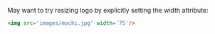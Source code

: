May want to try resizing logo by explicitly setting the width attribute: 

```html
<img src='images/mochi.jpg' width='75'/>
```